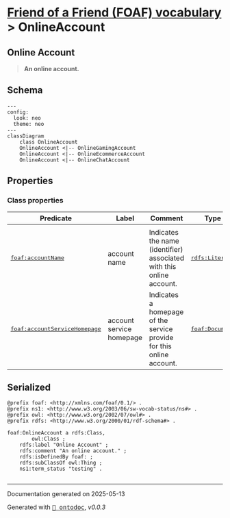 # [Friend of a Friend (FOAF) vocabulary](../homepage.md) > OnlineAccount

## Online Account

> **An online account.**

## Schema

```mermaid
---
config:
  look: neo
  theme: neo
---
classDiagram
    class OnlineAccount
    OnlineAccount <|-- OnlineGamingAccount
    OnlineAccount <|-- OnlineEcommerceAccount
    OnlineAccount <|-- OnlineChatAccount
```

## Properties

### Class properties
| Predicate | Label | Comment | Type |
| -------------------------------- | -------------------------------- | ------------------------------------ | ---- |
| |
|<kbd>[foaf:accountName](../property/accountName.md)</kbd> | account name | Indicates the name (identifier) associated with this online account. |<kbd>[rdfs:Literal](<http://www.w3.org/2000/01/rdf-schema#Literal>)</kbd> | |
|<kbd>[foaf:accountServiceHomepage](../property/accountServiceHomepage.md)</kbd> | account service homepage | Indicates a homepage of the service provide for this online account. |<kbd>[foaf:Document](../class/Document.md)</kbd> |



## Serialized

```ttl
@prefix foaf: <http://xmlns.com/foaf/0.1/> .
@prefix ns1: <http://www.w3.org/2003/06/sw-vocab-status/ns#> .
@prefix owl: <http://www.w3.org/2002/07/owl#> .
@prefix rdfs: <http://www.w3.org/2000/01/rdf-schema#> .

foaf:OnlineAccount a rdfs:Class,
        owl:Class ;
    rdfs:label "Online Account" ;
    rdfs:comment "An online account." ;
    rdfs:isDefinedBy foaf: ;
    rdfs:subClassOf owl:Thing ;
    ns1:term_status "testing" .


```

---

Documentation generated on 2025-05-13

Generated with <kbd>[📑 ontodoc](https://github.com/StephaneBranly/ontodoc)</kbd>, *v0.0.3*